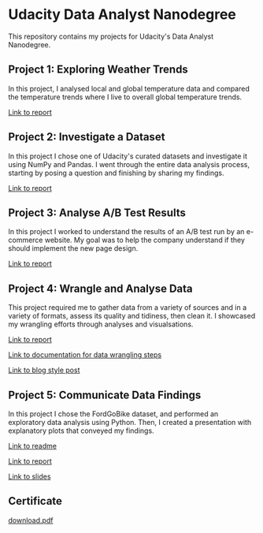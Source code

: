 # Udacity Data Analyst Nanodegree
This repository contains my projects for Udacity's Data Analyst Nanodegree.

## Project 1: Exploring Weather Trends
In this project, I analysed local and global temperature data and compared the temperature trends where I live to overall global temperature trends.

[Link to report](https://github.com/stephanieirvine/Udacity-Data-Analyst-Nanodegree/blob/master/Project%201%20-%20Explore%20Weather%20Trends/Stephanie_Irvine_-_Explore_Weather_Trends_Report.pdf)

## Project 2: Investigate a Dataset
In this project I chose one of Udacity's curated datasets and investigate it using NumPy and Pandas. I went through the entire data analysis process, starting by posing a question and finishing by sharing my findings.

[Link to report](https://github.com/stephanieirvine/Udacity-Data-Analyst-Nanodegree/blob/master/Project%202%20-%20Investigate%20a%20Dataset%20(TMDb)/Steph_Irvine_TMDb_Report.ipynb)

## Project 3: Analyse A/B Test Results
In this project I worked to understand the results of an A/B test run by an e-commerce website. My goal was to help the company understand if they should implement the new page design.

[Link to report](https://github.com/stephanieirvine/Udacity-Data-Analyst-Nanodegree/blob/master/Project%203%20-%20Analyse%20AB%20Test%20Results/Analyze_ab_test_results_notebook_Steph_Irvine.ipynb)

## Project 4: Wrangle and Analyse Data
This project required me to gather data from a variety of sources and in a variety of formats, assess its quality and tidiness, then clean it. I showcased my wrangling efforts through analyses and visualsations. 

[Link to report](https://github.com/stephanieirvine/Udacity-Data-Analyst-Nanodegree/blob/master/Project%204%20-%20Wrangle%20and%20Analyse%20Data/wrangle_act.ipynb)

[Link to documentation for data wrangling steps](https://github.com/stephanieirvine/Udacity-Data-Analyst-Nanodegree/blob/master/Project%204%20-%20Wrangle%20and%20Analyse%20Data/wrangle_report.pdf)

[Link to blog style post](https://github.com/stephanieirvine/Udacity-Data-Analyst-Nanodegree/blob/master/Project%204%20-%20Wrangle%20and%20Analyse%20Data/act_report.pdf)

## Project 5: Communicate Data Findings
In this project I chose the FordGoBike dataset, and performed an exploratory data analysis using Python. Then, I created a presentation with explanatory plots that conveyed my findings.

[Link to readme](https://github.com/stephanieirvine/Udacity-Data-Analyst-Nanodegree/blob/master/Project%205%20-%20Communicate%20Data%20Findings/readme.md)

[Link to report](https://github.com/stephanieirvine/Udacity-Data-Analyst-Nanodegree/blob/master/Project%205%20-%20Communicate%20Data%20Findings/Steph_Irvine_FordGoBike_Data_Exploration.ipynb)

[Link to slides](https://github.com/stephanieirvine/Udacity-Data-Analyst-Nanodegree/blob/master/Project%205%20-%20Communicate%20Data%20Findings/slide_deck_fordgo.ipynb)

## Certificate 
[download.pdf](https://github.com/stephanieirvine/Udacity-Data-Analyst-Nanodegree/files/5519873/download.pdf)
